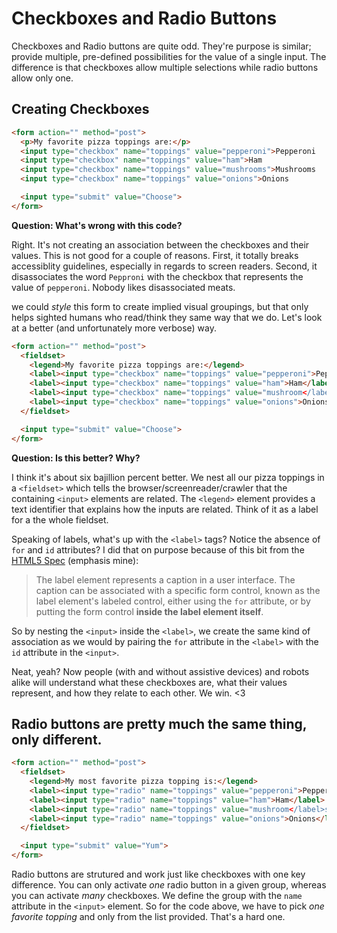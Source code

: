 # Checkboxes and Radio Buttons
Checkboxes and Radio buttons are quite odd. They're purpose is similar; provide multiple, pre-defined possibilities for the value of a single input. The difference is that checkboxes allow multiple selections while radio buttons allow only one.

## Creating Checkboxes
```html
<form action="" method="post">
  <p>My favorite pizza toppings are:</p>
  <input type="checkbox" name="toppings" value="pepperoni">Pepperoni
  <input type="checkbox" name="toppings" value="ham">Ham
  <input type="checkbox" name="toppings" value="mushrooms">Mushrooms
  <input type="checkbox" name="toppings" value="onions">Onions

  <input type="submit" value="Choose">
</form>
```

__Question: What's wrong with this code?__

Right. It's not creating an association between the checkboxes and their values. This is not good for a couple of reasons. First, it totally breaks accessiblity guidelines, especially in regards to screen readers. Second, it disassociates the word `Pepproni` with the checkbox that represents the value of `pepperoni`. Nobody likes disassociated meats.

we could _style_ this form to create implied visual groupings, but that only helps sighted humans who read/think they same way that we do. Let's look at a better (and unfortunately more verbose) way.

```html
<form action="" method="post">
  <fieldset>
    <legend>My favorite pizza toppings are:</legend>
    <label><input type="checkbox" name="toppings" value="pepperoni">Pepperoni</label>
    <label><input type="checkbox" name="toppings" value="ham">Ham</label>
    <label><input type="checkbox" name="toppings" value="mushroom</label>s">Mushrooms</label>
    <label><input type="checkbox" name="toppings" value="onions">Onions</label>
  </fieldset>

  <input type="submit" value="Choose">
</form>
```
__Question: Is this better? Why?__

I think it's about six bajillion percent better. We nest all our pizza toppings in a `<fieldset>` which tells the browser/screenreader/crawler that the containing `<input>` elements are related. The `<legend>` element provides a text identifier that explains how the inputs are related. Think of it as a label for a the whole fieldset.

Speaking of labels, what's up with the `<label>` tags? Notice the absence of `for` and `id` attributes? I did that on purpose because of this bit from the [HTML5 Spec](http://www.w3.org/TR/2014/REC-html5-20141028/forms.html#the-label-element) (emphasis mine):

> The label element represents a caption in a user interface. The caption can be associated with a specific form control, known as the label element's labeled control, either using the `for` attribute, or by putting the form control __inside the label element itself__.

So by nesting the `<input>` inside the `<label>`, we create the same kind of association as we would by pairing the `for` attribute in the `<label>` with the `id` attribute in the `<input>`.

Neat, yeah? Now people (with and without assistive devices) and robots alike will understand what these checkboxes are, what their values represent, and how they relate to each other. We win. <3

## Radio buttons are pretty much the same thing, only different.

```html
<form action="" method="post">
  <fieldset>
    <legend>My most favorite pizza topping is:</legend>
    <label><input type="radio" name="toppings" value="pepperoni">Pepperoni</label>
    <label><input type="radio" name="toppings" value="ham">Ham</label>
    <label><input type="radio" name="toppings" value="mushroom</label>s">Mushrooms</label>
    <label><input type="radio" name="toppings" value="onions">Onions</label>
  </fieldset>

  <input type="submit" value="Yum">
</form>
```

Radio buttons are strutured and work just like checkboxes with one key difference. You can only activate _one_ radio button in a given group, whereas you can activate _many_ checkboxes. We define the group with the `name` attribute in the `<input>` element. So for the code above, we have to pick _one favorite topping_ and only from the list provided. That's a hard one.






